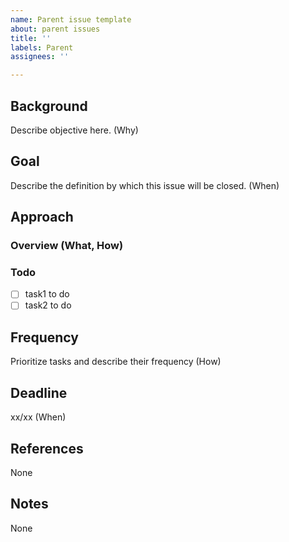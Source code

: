 ```yaml
---
name: Parent issue template
about: parent issues
title: ''
labels: Parent
assignees: ''

---
```


## Background
Describe objective here. (Why) 

## Goal
Describe the definition by which this issue will be closed. (When) 

## Approach
### Overview (What, How) 
### Todo
  - [ ] task1 to do
  - [ ] task2 to do

## Frequency
Prioritize tasks and describe their frequency (How)

## Deadline
xx/xx (When) 

## References
None

## Notes
None
